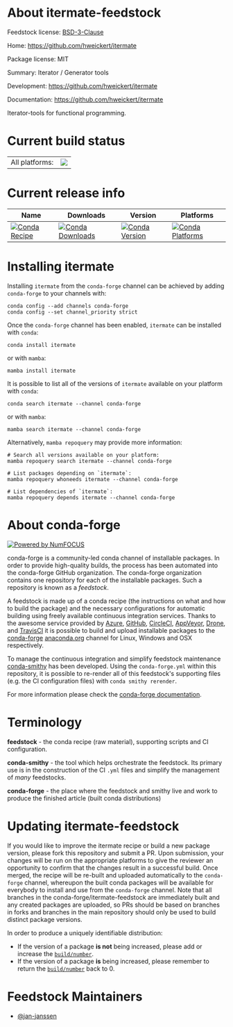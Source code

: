 About itermate-feedstock
========================

Feedstock license: [BSD-3-Clause](https://github.com/conda-forge/itermate-feedstock/blob/main/LICENSE.txt)

Home: https://github.com/hweickert/itermate

Package license: MIT

Summary: Iterator / Generator tools

Development: https://github.com/hweickert/itermate

Documentation: https://github.com/hweickert/itermate

Iterator-tools for functional programming.


Current build status
====================


<table><tr><td>All platforms:</td>
    <td>
      <a href="https://dev.azure.com/conda-forge/feedstock-builds/_build/latest?definitionId=14292&branchName=main">
        <img src="https://dev.azure.com/conda-forge/feedstock-builds/_apis/build/status/itermate-feedstock?branchName=main">
      </a>
    </td>
  </tr>
</table>

Current release info
====================

| Name | Downloads | Version | Platforms |
| --- | --- | --- | --- |
| [![Conda Recipe](https://img.shields.io/badge/recipe-itermate-green.svg)](https://anaconda.org/conda-forge/itermate) | [![Conda Downloads](https://img.shields.io/conda/dn/conda-forge/itermate.svg)](https://anaconda.org/conda-forge/itermate) | [![Conda Version](https://img.shields.io/conda/vn/conda-forge/itermate.svg)](https://anaconda.org/conda-forge/itermate) | [![Conda Platforms](https://img.shields.io/conda/pn/conda-forge/itermate.svg)](https://anaconda.org/conda-forge/itermate) |

Installing itermate
===================

Installing `itermate` from the `conda-forge` channel can be achieved by adding `conda-forge` to your channels with:

```
conda config --add channels conda-forge
conda config --set channel_priority strict
```

Once the `conda-forge` channel has been enabled, `itermate` can be installed with `conda`:

```
conda install itermate
```

or with `mamba`:

```
mamba install itermate
```

It is possible to list all of the versions of `itermate` available on your platform with `conda`:

```
conda search itermate --channel conda-forge
```

or with `mamba`:

```
mamba search itermate --channel conda-forge
```

Alternatively, `mamba repoquery` may provide more information:

```
# Search all versions available on your platform:
mamba repoquery search itermate --channel conda-forge

# List packages depending on `itermate`:
mamba repoquery whoneeds itermate --channel conda-forge

# List dependencies of `itermate`:
mamba repoquery depends itermate --channel conda-forge
```


About conda-forge
=================

[![Powered by
NumFOCUS](https://img.shields.io/badge/powered%20by-NumFOCUS-orange.svg?style=flat&colorA=E1523D&colorB=007D8A)](https://numfocus.org)

conda-forge is a community-led conda channel of installable packages.
In order to provide high-quality builds, the process has been automated into the
conda-forge GitHub organization. The conda-forge organization contains one repository
for each of the installable packages. Such a repository is known as a *feedstock*.

A feedstock is made up of a conda recipe (the instructions on what and how to build
the package) and the necessary configurations for automatic building using freely
available continuous integration services. Thanks to the awesome service provided by
[Azure](https://azure.microsoft.com/en-us/services/devops/), [GitHub](https://github.com/),
[CircleCI](https://circleci.com/), [AppVeyor](https://www.appveyor.com/),
[Drone](https://cloud.drone.io/welcome), and [TravisCI](https://travis-ci.com/)
it is possible to build and upload installable packages to the
[conda-forge](https://anaconda.org/conda-forge) [anaconda.org](https://anaconda.org/)
channel for Linux, Windows and OSX respectively.

To manage the continuous integration and simplify feedstock maintenance
[conda-smithy](https://github.com/conda-forge/conda-smithy) has been developed.
Using the ``conda-forge.yml`` within this repository, it is possible to re-render all of
this feedstock's supporting files (e.g. the CI configuration files) with ``conda smithy rerender``.

For more information please check the [conda-forge documentation](https://conda-forge.org/docs/).

Terminology
===========

**feedstock** - the conda recipe (raw material), supporting scripts and CI configuration.

**conda-smithy** - the tool which helps orchestrate the feedstock.
                   Its primary use is in the construction of the CI ``.yml`` files
                   and simplify the management of *many* feedstocks.

**conda-forge** - the place where the feedstock and smithy live and work to
                  produce the finished article (built conda distributions)


Updating itermate-feedstock
===========================

If you would like to improve the itermate recipe or build a new
package version, please fork this repository and submit a PR. Upon submission,
your changes will be run on the appropriate platforms to give the reviewer an
opportunity to confirm that the changes result in a successful build. Once
merged, the recipe will be re-built and uploaded automatically to the
`conda-forge` channel, whereupon the built conda packages will be available for
everybody to install and use from the `conda-forge` channel.
Note that all branches in the conda-forge/itermate-feedstock are
immediately built and any created packages are uploaded, so PRs should be based
on branches in forks and branches in the main repository should only be used to
build distinct package versions.

In order to produce a uniquely identifiable distribution:
 * If the version of a package **is not** being increased, please add or increase
   the [``build/number``](https://docs.conda.io/projects/conda-build/en/latest/resources/define-metadata.html#build-number-and-string).
 * If the version of a package **is** being increased, please remember to return
   the [``build/number``](https://docs.conda.io/projects/conda-build/en/latest/resources/define-metadata.html#build-number-and-string)
   back to 0.

Feedstock Maintainers
=====================

* [@jan-janssen](https://github.com/jan-janssen/)

